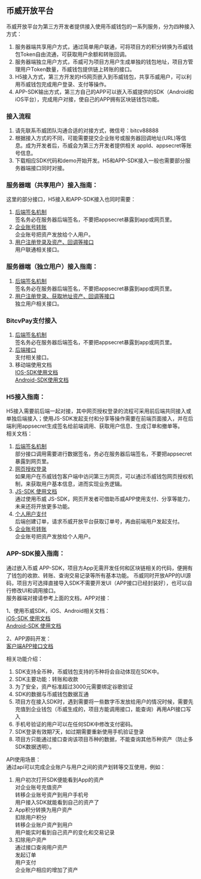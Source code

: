 ## 币威开放平台

币威开放平台为第三方开发者提供接入使用币威钱包的一系列服务，分为四种接入方式：
1. 服务器端共享用户方式，通过简单用户联通，可将项目方的积分转换为币威钱包Token自由流通，可获取用户余额和转账回调。
2. 服务器端独立用户方式，币威可为项目方用户生成单独的钱包地址，项目方管理用户Token数量，币威钱包提供链上转账的接口。
3. H5接入方式，第三方开发的H5网页嵌入到币威钱包，共享币威用户，可以利用币威钱包完成用户登录、支付等操作。
4. APP-SDK输出方式，第三方自己的APP可以嵌入币威提供的SDK（Android和iOS平台），完成用户对接，使自己的APP拥有区块链钱包功能。

### 接入流程
1. 请先联系币威团队沟通合适的对接方式，微信号：bitcv88888
2. 根据接入方式的不同，可能需要提交企业账号或服务器回调地址(URL)等信息。成为开发者后，币威会为第三方开发者提供相关 appId、appsecret等账号信息。
3. 下载相应SDK代码和demo开始开发。H5和APP-SDK接入一般也需要部分服务器端接口同时对接。


### 服务器端（共享用户）接入指南：
这里的部分接口，H5接入和APP-SDK接入也同时需要：

1. [后端签名机制](./doc/sign.md)  
签名务必在服务器后端签名，不要把appsecret暴露到app或网页里。  
2. [企业账号转账](./doc/tran.md)  
企业账号把资产发放给个人用户。  
3. [用户注册登录及资产、回调等接口](./doc/server.md)  
用户联通相关接口。  


### 服务器端（独立用户）接入指南：

1. [后端签名机制](./doc/sign.md)  
签名务必在服务器后端签名，不要把appsecret暴露到app或网页里。  
2. [用户注册登录、获取地址资产、回调等接口](./doc/sdk.md)  
独立用户相关接口。  

### BitcvPay支付接入
1. [后端签名机制](./doc/sign.md)  
签名务必在服务器后端签名，不要把appsecret暴露到app或网页里。  
2. [后端接口](./doc/bitcvPay_server.md)  
支付相关接口。  
3. 移动端使用文档  
[IOS-SDK使用文档](./doc/bitcvPay_ios.md)  
[Android-SDK使用文档](./doc/bitcvPay_android.md)  

### H5接入指南：
H5接入需要前后端一起对接，其中网页授权登录的流程可采用前后端共同接入或单独后端接入；使用JS-SDK发起支付和分享等操作需要在前端页面接入，并在后端利用appsecret生成签名给前端调用、获取用户信息、生成订单和撤单等。  
相关文档：  

1. [后端签名机制](./doc/sign.md)  
部分接口调用需要进行数据签名，务必在服务器后端签名，不要把appsecret暴露到网页里。
2. [网页授权登录](./doc/auth.md)  
如果用户在币威钱包客户端中访问第三方网页，可以通过币威钱包网页授权机制，来获取用户基本信息，进而实现业务逻辑。
3. [JS-SDK 使用文档](./JSSDK/README.md)  
通过使用币威 JS-SDK，网页开发者可借助币威APP使用支付、分享等能力，未来还将开放更多功能。
4. [个人用户支付](./doc/pay.md)  
后端创建订单，请求币威开放平台获取订单号，再由前端用户发起支付。
5. [企业账号转账](./doc/tran.md)  
企业账号把资产发放给个人用户。


### APP-SDK接入指南：
通过嵌入币威 APP-SDK，项目方App无需开发任何和区块链相关的代码，便拥有了钱包的收款、转账、查询交易记录等所有基本功能。
币威同时开放APP的UI源码，项目方可选择直接导入SDK不需要开发UI（APP接口已经封装好），也可以自行修改UI和调用接口。  
服务器端对接请参考上面的文档，APP对接：

1、使用币威SDK，iOS、Android相关文档：  
[iOS-SDK 使用文档](https://github.com/bitcv/iOS-BitcvWalletSDK)  
[Android-SDK 使用文档](https://github.com/bitcv/Android-BitcvWalletSDK)

2、APP源码开发：  
[客户端APP接口文档](./doc/sdk.md)  

相关功能介绍：
1. SDK支持全币种，币威钱包支持的币种将会自动体现在SDK中。
2. SDK主要功能：转账和收款
3. 为了安全，资产标准超过3000元需要绑定谷歌验证
4. SDK的数据与币威钱包数据互通
5. 项目方在接入SDK时，遇到需要将一些数字币发放给用户的情况时候，需要先充值到企业钱包（币威生成的，项目方能调用接口，能查询）再用API接口写入
6. 手机号验证的用户可以在任何SDK中修改支付密码。
7. SDK登录有效期7天，如过期需要重新使用手机验证登录
8. 项目方只能通过接口查询该项目币种的数据，不能查询其他币种资产（防止多SDK数据透明）。

API使用场景：  
通过api可以完成企业账户与用户之间的资产划转等交互使用，例如：
1. 用户初次打开SDK便能看到App的资产  
对企业账号充值资产  
转移企业账号资产到用户手机号  
用户接入SDK就能看到自己的资产了
2. App积分转换为用户资产  
扣除用户积分  
转移企业账户资产到用户  
用户能实时看到自己资产的变化和交易记录
3. 扣除用户资产  
通过接口查询用户资产  
发起订单  
用户支付  
企业账户相应的增加了资产  
